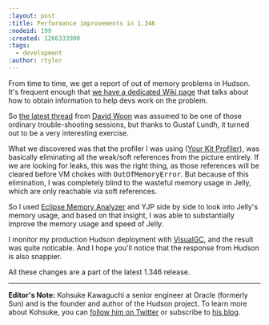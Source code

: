 ```yaml
---
:layout: post
:title: Performance improvements in 1.346
:nodeid: 199
:created: 1266333900
:tags:
  - development
:author: rtyler
---
```


From time to time, we get a report of out of memory problems in Hudson. It's frequent enough that <a href="http://wiki.hudson-ci.org/display/HUDSON/I'm+getting+OutOfMemoryError">we have a dedicated Wiki page</a> that talks about how to obtain information to help devs work on the problem.

So <a href="http://n4.nabble.com/Restarting-hudson-every-day-memory-leaks-td1311161.html">the latest thread</a> from <a id="aptureLink_RTb6QLKuCh" href="http://www.linkedin.com/in/davidwoon">David Woon</a> was assumed to be one of those ordinary trouble-shooting sessions, but thanks to Gustaf Lundh, it turned out to be a very interesting exercise.

What we discovered was that the profiler I was using (<a id="aptureLink_VKTrt70n5i" href="http://www.yourkit.com/">Your Kit Profiler</a>), was basically eliminating all the weak/soft references from the picture entirely. If we are looking for leaks, this was the right thing, as those references will be cleared before VM chokes with <tt>OutOfMemoryError</tt>. But because of this elimination, I was completely blind to the wasteful memory usage in Jelly, which are only reachable via soft references.

So I used <a href="http://www.eclipse.org/mat/">Eclipse Memory Analyzer</a> and YJP side by side to look into Jelly's memory usage, and based on that insight, I was able to substantially improve the memory usage and speed of Jelly.

I monitor my production Hudson deployment with <a href="http://java.sun.com/performance/jvmstat/visualgc.html">VisualGC</a>, and the result was quite noticable. And I hope you'll notice that the response from Hudson is also snappier.

All these changes are a part of the latest 1.346 release.

---

**Editor's Note:** Kohsuke Kawaguchi a senior engineer at Oracle (formerly Sun) and is the founder and author of the Hudson project. To learn more about Kohsuke, you can [follow him on Twitter](http://twitter.com/kohsukekawa) or subscribe to [his blog](http://weblogs.java.net/blog/kohsuke/).

<!--break-->
